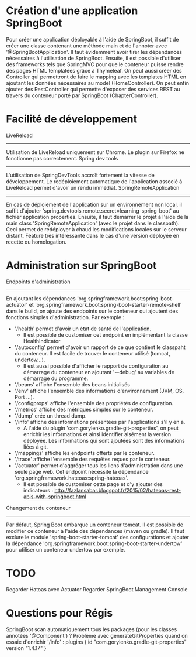 Création d'une application SpringBoot
=====================================
Pour créer une application déployable à l'aide de SpringBoot, il suffit de créer une classe contenant une méthode main et de l'annoter avec '@SpringBootApplication'. Il faut évidemment avoir tirer les dépendances nécessaires à l'utilisation de SpringBoot.
Ensuite, il est possible d'utiliser des frameworks tels que SpringMVC pour que le conteneur puisse rendre des pages HTML templatées grâce à Thymeleaf.
On peut aussi créer des Controller qui permettront de faire le mapping avec les templates HTML en ajoutant les données nécessaires au model (HomeController).
On peut enfin ajouter des RestController qui permette d'exposer des services REST au travers du conteneur porté par SpringBoot (ChapterController).

Facilité de développement
=========================
LiveReload
__________
Utilisation de LiveReload uniquement sur Chrome.
Le plugin sur Firefox ne fonctionne pas correctement.
Spring dev tools
________________
L'utilisation de SpringDevTools accroît fortement la vitesse de développement.
Le redéploiement automatique de l'application associé à LiveReload permet d'avoir un rendu immédiat.
SpringRemoteApplication
_______________________
En cas de déploiement de l'application sur un environnement non local, il suffit d'ajouter 'spring.devtools.remote.secret=learning-spring-boot' au fichier application.properties.
Ensuite, il faut démarrer le projet à l'aide de la main class 'SpringRemoteApplication' (avec le projet dans le classpath).
Ceci permet de redéployer à chaud les modifications locales sur le serveur distant.
Feature très intéressante dans le cas d'une version déployée en recette ou homologation.

Administration sur SpringBoot
=============================
Endpoints d'administration
__________________________
En ajoutant les dépendances 'org.springframework.boot:spring-boot-actuator' et 'org.springframework.boot:spring-boot-starter-remote-shell' dans le build, on ajoute des endpoints sur le conteneur qui ajoutent des fonctions simples d'administration.
Par exemple :
*   '/health' permet d'avoir un état de santé de l'application.
    *   Il est possible de customiser cet endpoint en implémentant la classe HealthIndicator
*   '/autoconfig' permet d'avoir un rapport de ce que contient le classpaht du conteneur. Il est facile de trouver le conteneur utilisé (tomcat, undertow...).
    *   Il est aussi possible d'afficher le rapport de configuration au démarrage du conteneur en ajoutant '--debug' au variables de démarrage du programme.
*   '/beans' affiche l'ensemble des beans initialisés
*   '/env' affiche l'ensemble des informations d'environnement (JVM, OS, Port ...).
*   '/configprops' affiche l'ensemble des propriétés de configuration.
*   '/metrics' affiche des métriques simples sur le conteneur.
*   '/dump' crée un thread dump.
*   '/info' affiche des informations présentées par l'applications s'il y en a.
    *   A l'aide du plugin 'com.gorylenko.gradle-git-properties', on peut enrichir les informations et ainsi identifier aisément la version déployée. Les informations qui sont ajoutées sont des informations liées à git.
*   '/mappings' affiche les endpoints offerts par le conteneur.
*   '/trace' affiche l'ensemble des requêtes reçues par le conteneur.
*   '/actuator' permet d'aggréger tous les liens d'administration dans une seule page web. Cet endpoint nécessite la dépendance 'org.springframework.hateoas:spring-hateoas'.
    *   Il est possible de customiser cette page et d'y ajouter des indicateurs : http://fazlansabar.blogspot.fr/2015/02/hateoas-rest-apis-with-springboot.html

Changement du conteneur
_______________________
Par défaut, Spring Boot embarque un conteneur tomcat. Il est possible de modifier ce conteneur à l'aide des dépendances (maven ou gradle).
Il faut exclure le module 'spring-boot-starter-tomcat' des configurations et ajouter la dépendance 'org.springframework.boot:spring-boot-starter-undertow' pour utiliser un conteneur undertow par exemple.

TODO
====
Regarder Hatoas avec Actuator
Regarder SpringBoot Management Console

Questions pour Régis
====================
SpringBoot scan automatiquement tous les packages (pour les classes annotées '@Component') ?
Problème avec generateGitProperties quand on essaie d'enrichir '/info' :
    plugins {
        id "com.gorylenko.gradle-git-properties" version "1.4.17"
    }
